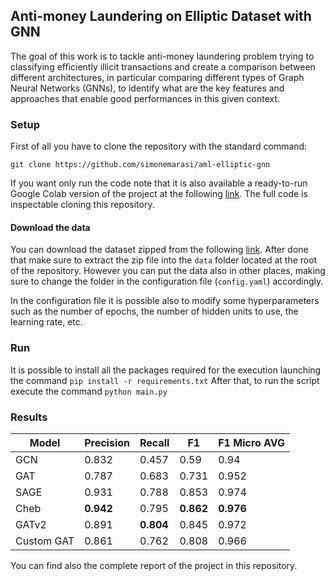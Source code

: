 ## Anti-money Laundering on Elliptic Dataset with GNN

The goal of this work is to tackle anti-money laundering problem trying to classifying efficiently illicit transactions and create a comparison between different architectures, in particular comparing different types of Graph Neural Networks (GNNs), to identify what are the key features and approaches that enable good performances in this given context.

### Setup

First of all you have to clone the repository with the standard command:

`git clone https://github.com/simonemarasi/aml-elliptic-gnn`

If you want only run the code note that it is also available a ready-to-run Google Colab version of the project at the following [link](https://colab.research.google.com/drive/145zhW2mehWVOJi3-wlEF4Y0evJOy_uDb?usp=sharing). The full code is inspectable cloning this repository.

#### Download the data

You can download the dataset zipped from the following [link](https://archive.org/download/elliptic-dataset/d4w7q6.zip). After done that make sure to extract the zip file into the `data` folder located at the root of the repository. However you can put the data also in other places, making sure to change the folder in the configuration file (`config.yaml`) accordingly.

In the configuration file it is possible also to modify some hyperparameters such as the number of epochs, the number of hidden units to use, the learning rate, etc.

### Run

It is possible to install all the packages required for the execution launching the command
`pip install -r requirements.txt`
After that, to run the script execute the command
`python main.py`

### Results

| Model      | Precision          | Recall          |  F1            | F1 Micro AVG          |
|------------|--------------------|-----------------|----------------|-----------------------|
| GCN        | 0.832              | 0.457           | 0.59           | 0.94                  |
| GAT        | 0.787              | 0.683           | 0.731          | 0.952                 |
| SAGE       | 0.931              | 0.788           | 0.853          | 0.974                 |
| Cheb       | **0.942**          | 0.795           | **0.862**      | **0.976**             |
| GATv2      | 0.891              | **0.804**       | 0.845          | 0.972                 |
| Custom GAT | 0.861              | 0.762           | 0.808          | 0.966                 | 

You can find also the complete report of the project in this repository.
